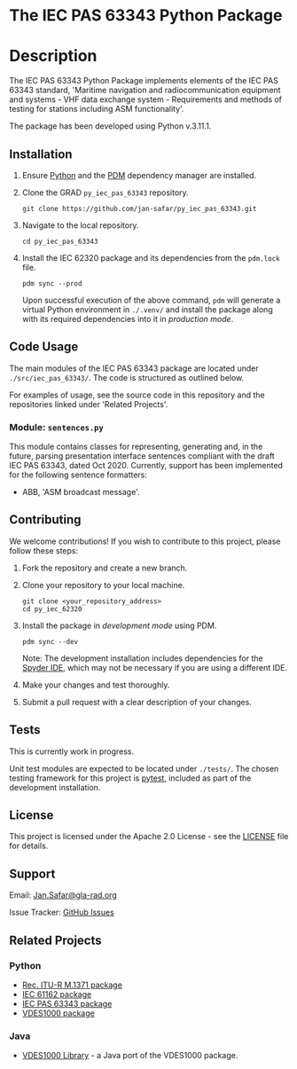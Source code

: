 # The IEC PAS 63343 Python Package

# Description

The IEC PAS 63343 Python Package implements elements of the IEC PAS 63343 standard, 'Maritime navigation and radiocommunication equipment and systems - VHF data exchange system - Requirements and methods of testing for stations including ASM functionality'.

The package has been developed using Python v.3.11.1.

## Installation

1. Ensure [Python](https://www.python.org/downloads/) and the [PDM](https://pdm-project.org/) dependency manager are installed.

1. Clone the GRAD `py_iec_pas_63343` repository.
    ```
    git clone https://github.com/jan-safar/py_iec_pas_63343.git
    ```

1. Navigate to the local repository.
    ```
    cd py_iec_pas_63343
    ```

1. Install the IEC 62320 package and its dependencies from the `pdm.lock` file.
    ```
    pdm sync --prod
    ```
    Upon successful execution of the above command, `pdm` will generate a virtual Python environment in `./.venv/` and install the package along with its required dependencies into it in *production mode*.

## Code Usage

The main modules of the IEC PAS 63343 package are located under `./src/iec_pas_63343/`. The code is structured as outlined below.

For examples of usage, see the source code in this repository and the repositories linked under 'Related Projects'.

### Module: `sentences.py`

This module contains classes for representing, generating and, in the future, parsing presentation interface sentences compliant with the draft IEC PAS 63343, dated Oct 2020. Currently, support has been implemented for the following sentence formatters:
* ABB, 'ASM broadcast message'.

## Contributing

We welcome contributions! If you wish to contribute to this project, please follow these steps:

1. Fork the repository and create a new branch.
1. Clone your repository to your local machine.
    
    ```
    git clone <your_repository_address>
    cd py_iec_62320
    ```
1. Install the package in *development mode* using PDM.
    ```
    pdm sync --dev
    ```    
    
    Note: The development installation includes dependencies for the [Spyder IDE](https://www.spyder-ide.org/), which may not be necessary if you are using a different IDE.
1. Make your changes and test thoroughly.
1. Submit a pull request with a clear description of your changes.

## Tests

This is currently work in progress.

Unit test modules are expected to be located under `./tests/`. The chosen testing framework for this project is [pytest](https://pytest.org), included as part of the development installation.

## License

This project is licensed under the Apache 2.0 License - see the [LICENSE](./LICENSE) file for details.

## Support

Email: Jan.Safar@gla-rad.org

Issue Tracker: [GitHub Issues](https://github.com/jan-safar/py_iec_62320/issues)

## Related Projects

### Python

* [Rec. ITU-R M.1371 package](https://github.com/jan-safar/py_rec_itu_r_m_1371.git)
* [IEC 61162 package](https://github.com/jan-safar/py_iec_61162.git)
* [IEC PAS 63343 package](https://github.com/jan-safar/py_iec_pas_63343.git)
* [VDES1000 package](https://github.com/jan-safar/py_vdes1000.git)

### Java

* [VDES1000 Library](https://github.com/gla-rad/VDES1000Lib) - a Java port of the VDES1000 package.
